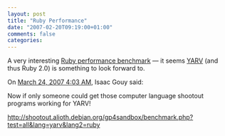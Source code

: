 ```yaml
---
layout: post
title: "Ruby Performance"
date: "2007-02-20T09:19:00+01:00"
comments: false
categories: 
---
```


<p>A very interesting <a href="http://www.antoniocangiano.com/articles/2007/02/19/ruby-implementations-shootout-ruby-vs-yarv-vs-jruby-vs-gardens-point-ruby-net-vs-rubinius-vs-cardinal">Ruby performance benchmark</a> &#8212; it seems <a href="http://atdot.net/yarv/">YARV</a> (and thus Ruby 2.0) is something to look forward to.</p>

<section class="comments">

<div class="comment" id="comment-1191">
On <a href="#comment-1191" title="Permalink to this comment">March 24, 2007  4:03 AM</a>, Isaac Gouy
said:
<p>Now if only someone could get those computer language shootout programs working for YARV!</p>

<p><a href="http://shootout.alioth.debian.org/gp4sandbox/benchmark.php?test=all&amp;lang=yarv&amp;lang2=ruby" rel="nofollow" /><a href="http://shootout.alioth.debian.org/gp4sandbox/benchmark.php?test=all&amp;lang=yarv&amp;lang2=ruby" rel="nofollow">http://shootout.alioth.debian.org/gp4sandbox/benchmark.php?test=all&amp;lang=yarv&amp;lang2=ruby</a></p>


</section>

